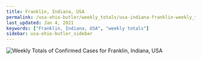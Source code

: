 ```yaml
---
title: Franklin, Indiana, USA
permalink: /usa-ohio-butler/weekly_totals/usa-indiana-franklin-weekly_totals.html
last_updated: Jan 4, 2021
keywords: ["Franklin, Indiana, USA", "weekly totals"]
sidebar: usa-ohio-butler_sidebar
---
```


![Weekly Totals of Confirmed Cases for Franklin, Indiana, USA](/covid_tracker/images/graphs/usa-indiana-franklin-weekly_totals_graph.png)
